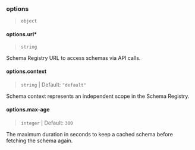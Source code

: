 ### options

> `object`

#### options.url\*

> `string`

Schema Registry URL to access schemas via API calls.

#### options.context

> `string` | Default: `"default"`

Schema context represents an independent scope in the Schema Registry.

#### options.max-age

> `integer` | Default: `300`

The maximum duration in seconds to keep a cached schema before fetching the schema again.
